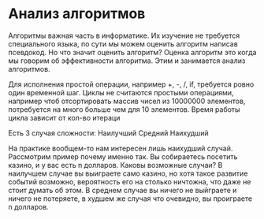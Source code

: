 # Анализ алгоритмов

Алгоритмы важная часть в информатике. Их изучение не требуется специального языка, по сути мы можем оценить алгоритм написав псевдокод.
Но что значит оценить алгоритм? Оценка алгоритм это когда мы говорим об эффективности алгоритма. Этим и занимается анализ алгоритмов.

Для исполнения простой операции, например +, -, /, if, требуется ровно один временной шаг.
Циклы не считаются простыми операциями, например чтоб отсортировать массив чисел из 10000000 элементов, потребуется на много больше чем для 10 элементов. Время работы цикла зависит от кол-во итераци

Есть 3 случая сложности:
    Наилучший
    Средний
    Наихудший

На практике вообщем-то нам интересен лишь наихудший случай. Рассмотрим пример почему именно так. Вы собираетесь посетить казино, и у вас есть n долларов. Каковы возможные случаи? В наилучшем случае вы выиграете само казино, но хотя такое развитие событий возможно, вероятность его на столько ничтожна, что даже не стоит думать об этом. В среднем случае вы ничего не выйграете и ничего не потеряете, в худшем же случая что очевидно, вы проиграете n долларов.
